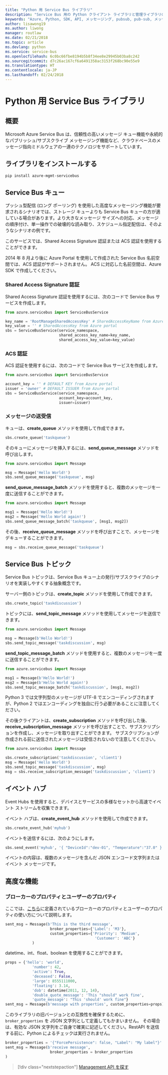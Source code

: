 ```yaml
---
title: "Python 用 Service Bus ライブラリ"
description: "Service Bus 用の Python クライアント ライブラリと管理ライブラリのリファレンス ドキュメント"
keywords: "Azure, Python, SDK, API, メッセージング, pubsub, pub-sub, メッセージ ブローカー"
author: lisawong19
ms.author: liwong
manager: routlaw
ms.date: 02/21/2018
ms.topic: article
ms.devlang: python
ms.service: service-bus
ms.openlocfilehash: 6c0bc66fbe8194b5b8f34ee8e29945b03ba8c242
ms.sourcegitcommit: d7c26ac167cf6a6491358ac3153f268bc90e55e9
ms.translationtype: HT
ms.contentlocale: ja-JP
ms.lasthandoff: 02/24/2018
---
```

# <a name="service-bus-libraries-for-python"></a>Python 用 Service Bus ライブラリ

## <a name="overview"></a>概要

Microsoft Azure Service Bus は、信頼性の高いメッセージ キュー機能や永続的なパブリッシュ/サブスクライブ メッセージング機能など、クラウドベースのメッセージ指向ミドルウェアの一連のテクノロジをサポートしています。 

## <a name="install-the-libraries"></a>ライブラリをインストールする
```bash
pip install azure-mgmt-servicebus
```

## <a name="servicebus-queues"></a>Service Bus キュー
プッシュ型配信 (ロング ポーリング) を使用した高度なメッセージング機能が要求されるシナリオでは、ストレージ キューよりも Service Bus キューの方が適している場合があります。より大きなメッセージ サイズへの対応、メッセージの順序付け、単一操作での破壊的な読み取り、スケジュール指定配信は、そのようなシナリオの例です。

このサービスでは、Shared Access Signature 認証または ACS 認証を使用することができます。

2014 年 8 月より後に Azure Portal を使用して作成された Service Bus 名前空間では、ACS 認証がサポートされません。 ACS に対応した名前空間は、Azure SDK で作成してください。

### <a name="shared-access-signature-authentication"></a>Shared Access Signature 認証

Shared Access Signature 認証を使用するには、次のコードで Service Bus サービスを作成します。

```python
from azure.servicebus import ServiceBusService

key_name = 'RootManageSharedAccessKey' # SharedAccessKeyName from Azure portal
key_value = '' # SharedAccessKey from Azure portal
sbs = ServiceBusService(service_namespace,
                        shared_access_key_name=key_name,
                        shared_access_key_value=key_value)
```

### <a name="acs-authentication"></a>ACS 認証

ACS 認証を使用するには、次のコードで Service Bus サービスを作成します。

```python
from azure.servicebus import ServiceBusService

account_key = '' # DEFAULT KEY from Azure portal
issuer = 'owner' # DEFAULT ISSUER from Azure portal
sbs = ServiceBusService(service_namespace,
                        account_key=account_key,
                        issuer=issuer)
```
### <a name="sending-and-receiving-messages"></a>メッセージの送受信

キューは、**create\_queue** メソッドを使用して作成できます。

```python
sbs.create_queue('taskqueue')
```
そのキューにメッセージを挿入するには、**send\_queue\_message** メソッドを呼び出します。

```python
from azure.servicebus import Message

msg = Message('Hello World!')
sbs.send_queue_message('taskqueue', msg)
```
**send\_queue\_message_batch** メソッドを使用すると、複数のメッセージを一度に送信することができます。

```python
from azure.servicebus import Message

msg1 = Message('Hello World!')
msg2 = Message('Hello World again!')
sbs.send_queue_message_batch('taskqueue', [msg1, msg2])
```
その後、**receive\_queue\_message** メソッドを呼び出すことで、メッセージをデキューすることができます。

```python
msg = sbs.receive_queue_message('taskqueue')
```

## <a name="servicebus-topics"></a>Service Bus トピック

Service Bus トピックは、Service Bus キュー上の発行/サブスクライブのシナリオを実装しやすくする抽象概念です。

サーバー側のトピックは、**create\_topic** メソッドを使用して作成できます。

```python
sbs.create_topic('taskdiscussion')
```
トピックには、**send\_topic\_message** メソッドを使用してメッセージを送信できます。

```python
from azure.servicebus import Message

msg = Message(b'Hello World!')
sbs.send_topic_message('taskdiscussion', msg)
```

**send\_topic\_message_batch** メソッドを使用すると、複数のメッセージを一度に送信することができます。

```python
from azure.servicebus import Message

msg1 = Message(b'Hello World!')
msg2 = Message(b'Hello World again!')
sbs.send_topic_message_batch('taskdiscussion', [msg1, msg2])
```

Python 3 では文字列型のメッセージが UTF-8 でエンコーディングされますが、Python 2 ではエンコーディングを独自に行う必要があることに注意してください。

その後クライアントは、**create\_subscription** メソッドを呼び出した後、**receive\_subscription\_message** メソッドを呼び出すことで、サブスクリプションを作成し、メッセージを取り出すことができます。 サブスクリプションが作成される前に送信されたメッセージは受信されないので注意してください。

```python
from azure.servicebus import Message

sbs.create_subscription('taskdiscussion', 'client1')
msg = Message('Hello World!')
sbs.send_topic_message('taskdiscussion', msg)
msg = sbs.receive_subscription_message('taskdiscussion', 'client1')
```

## <a name="event-hub"></a>イベント ハブ

Event Hubs を使用すると、デバイスとサービスの多様なセットから高速でイベント ストリームを収集できます。

イベント ハブは、**create\_event\_hub** メソッドを使用して作成できます。

```python
sbs.create_event_hub('myhub')
```
イベントを送信するには、次のようにします。

```python
sbs.send_event('myhub', '{ "DeviceId":"dev-01", "Temperature":"37.0" }')
```
イベントの内容は、複数のメッセージを含んだ JSON エンコード文字列またはイベント メッセージです。

## <a name="advanced-features"></a>高度な機能

### <a name="broker-properties-and-user-properties"></a>ブローカーのプロパティとユーザーのプロパティ

ここでは、[こちら](https://docs.microsoft.com/rest/api/servicebus/message-headers-and-properties)に定義されているブローカーのプロパティとユーザーのプロパティの使い方について説明します。

```python
sent_msg = Message(b'This is the third message',
                    broker_properties={'Label': 'M3'},
                    custom_properties={'Priority': 'Medium',
                                        'Customer': 'ABC'}
            )
```
datetime、int、float、boolean を使用することができます。

```python
props = {'hello': 'world',
            'number': 42,
            'active': True,
            'deceased': False,
            'large': 8555111000,
            'floating': 3.14,
            'dob': datetime(2011, 12, 14),
            'double_quote_message': 'This "should" work fine',
            'quote_message': "This 'should' work fine"}
sent_msg = Message(b'message with properties', custom_properties=props)
```
このライブラリの旧バージョンとの互換性を確保するために、`broker_properties` を JSON 文字列として定義してもかまいません。
その場合は、有効な JSON 文字列をご自身で確実に記述してください。RestAPI を送信する前に、Python によるチェックは実行されません。

```python
broker_properties = '{"ForcePersistence": false, "Label": "My label"}'
sent_msg = Message(b'receive message',
                    broker_properties = broker_properties
)
```

> [!div class="nextstepaction"]
> [Management API を探す](/python/api/overview/azure/servicebus/management)